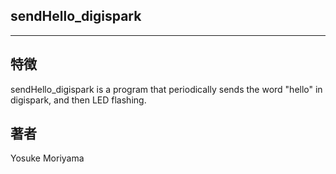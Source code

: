 ## sendHello_digispark

---

## 特徴  

sendHello_digispark is a program that periodically sends the word "hello" in digispark, and then LED flashing.



## 著者

Yosuke Moriyama